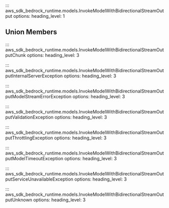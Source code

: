 ::: aws_sdk_bedrock_runtime.models.InvokeModelWithBidirectionalStreamOutput
    options:
        heading_level: 1

## Union Members

::: aws_sdk_bedrock_runtime.models.InvokeModelWithBidirectionalStreamOutputChunk
    options:
        heading_level: 3

::: aws_sdk_bedrock_runtime.models.InvokeModelWithBidirectionalStreamOutputInternalServerException
    options:
        heading_level: 3

::: aws_sdk_bedrock_runtime.models.InvokeModelWithBidirectionalStreamOutputModelStreamErrorException
    options:
        heading_level: 3

::: aws_sdk_bedrock_runtime.models.InvokeModelWithBidirectionalStreamOutputValidationException
    options:
        heading_level: 3

::: aws_sdk_bedrock_runtime.models.InvokeModelWithBidirectionalStreamOutputThrottlingException
    options:
        heading_level: 3

::: aws_sdk_bedrock_runtime.models.InvokeModelWithBidirectionalStreamOutputModelTimeoutException
    options:
        heading_level: 3

::: aws_sdk_bedrock_runtime.models.InvokeModelWithBidirectionalStreamOutputServiceUnavailableException
    options:
        heading_level: 3

::: aws_sdk_bedrock_runtime.models.InvokeModelWithBidirectionalStreamOutputUnknown
    options:
        heading_level: 3
